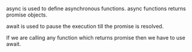async is used to define asynchronous functions.
async functions returns promise objects.

await is used to pause the execution till the promise is resolved.

If we are calling any function which returns promise then we have to use await.
